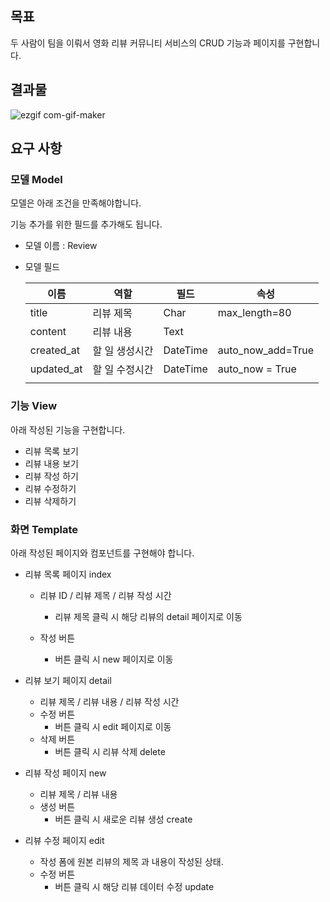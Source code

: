 ## 목표

두 사람이 팀을 이뤄서 영화 리뷰 커뮤니티 서비스의 CRUD 기능과 페이지를 구현합니다.

## 결과물
![ezgif com-gif-maker](https://user-images.githubusercontent.com/74820869/193280015-82157bd2-e56d-4f99-aec5-c0f81c6c3ead.gif)

## 요구 사항

### 모델 Model

모델은 아래 조건을 만족해야합니다. 

기능 추가를 위한 필드를 추가해도 됩니다.

- 모델 이름 : Review
- 모델 필드
    
    
    | 이름 | 역할 | 필드 | 속성 |
    | --- | --- | --- | --- |
    | title | 리뷰 제목 | Char | max_length=80 |
    | content | 리뷰 내용 | Text |  |
    | created_at | 할 일 생성시간 | DateTime | auto_now_add=True |
    | updated_at | 할 일 수정시간 | DateTime | auto_now = True |
    |  |  |  |  |

### 기능 View

아래 작성된 기능을 구현합니다.

- 리뷰 목록 보기
- 리뷰 내용 보기
- 리뷰 작성 하기
- 리뷰 수정하기
- 리뷰 삭제하기

### 화면 Template

아래 작성된 페이지와 컴포넌트를 구현해야 합니다.

- 리뷰 목록 페이지 index
    - 리뷰 ID / 리뷰 제목 / 리뷰 작성 시간
        - 리뷰 제목 클릭 시 해당 리뷰의 detail 페이지로 이동
    
    - 작성 버튼
        - 버튼 클릭 시 new 페이지로 이동

- 리뷰 보기 페이지 detail
    - 리뷰 제목 / 리뷰 내용 / 리뷰 작성 시간
    - 수정 버튼
        - 버튼 클릭 시 edit 페이지로 이동
    - 삭제 버튼
        - 버튼 클릭 시 리뷰 삭제 delete

- 리뷰 작성 페이지 new
    - 리뷰 제목 / 리뷰 내용
    - 생성 버튼
        - 버튼 클릭 시 새로운 리뷰 생성 create

- 리뷰 수정 페이지 edit
    - 작성 폼에 원본 리뷰의 제목 과 내용이 작성된 상태.
    - 수정 버튼
        - 버튼 클릭 시 해당 리뷰 데이터 수정 update